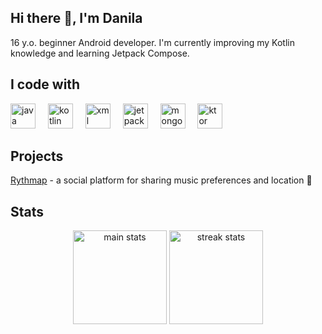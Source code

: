 ## Hi there 👋, I'm Danila
16 y.o. beginner Android developer. I'm currently improving my Kotlin knowledge and learning Jetpack Compose.

## I code with
<p>
    <img height=40 alt="java" src="https://cdn.jsdelivr.net/gh/devicons/devicon@latest/icons/java/java-original.svg" />
    <img width="12" />
    <img height=40 alt="kotlin" src="https://cdn.jsdelivr.net/gh/devicons/devicon@latest/icons/kotlin/kotlin-original.svg" />
    <img width="12" />
    <img height=40 alt="xml (android views)" src="https://cdn.jsdelivr.net/gh/devicons/devicon@latest/icons/xml/xml-plain.svg" />
    <img width="12" />
    <img height=40 alt="jetpack compose" src="https://cdn.jsdelivr.net/gh/devicons/devicon@latest/icons/jetpackcompose/jetpackcompose-original.svg" />
    <img width="12" />
    <img height=40 alt="mongodb" src="https://cdn.jsdelivr.net/gh/devicons/devicon@latest/icons/mongodb/mongodb-original.svg" />
    <img width="12" />
    <img height=40 alt="ktor" src="https://cdn.jsdelivr.net/gh/devicons/devicon@latest/icons/ktor/ktor-original.svg" />
</p>

## Projects
[Rythmap](https://github.com/Rythmap) - a social platform for sharing music preferences and location 📍

## Stats
<div align="center">
    <img height="150" alt="main stats" src="https://github-readme-stats.vercel.app/api?username=mvnh&show_icons=true&theme=transparent&count_private=true&hide_border=true">
    <img height="150" alt="streak stats" src="https://streak-stats.demolab.com?user=mvnh&theme=transparent&hide_border=true">
</div>
